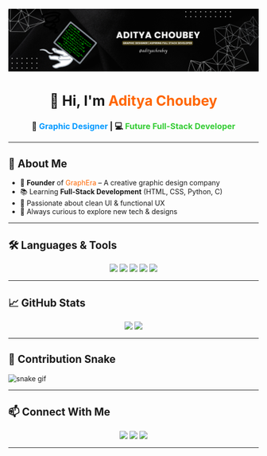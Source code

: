 <!-- Banner Section -->
<p align="center">
  <img src="https://github.com/Adityachoubey26/Adityachoubey26/blob/main/linkdin%20banner.png?raw=true" />
</p>

<!-- Intro -->
<h1 align="center">👋 Hi, I'm <span style="color:#ff6600">Aditya Choubey</span></h1>
<h3 align="center">🎨 <span style="color:#0099ff">Graphic Designer</span> | 💻 <span style="color:#33cc33">Future Full-Stack Developer</span></h3>

---

## 🧠 About Me
- 🚀 **Founder** of <span style="color:#ff6600">GraphEra</span> – A creative graphic design company  
- 📚 Learning **Full-Stack Development** (HTML, CSS, Python, C)  
- 🎯 Passionate about clean UI & functional UX  
- 🔗 Always curious to explore new tech & designs  

---

## 🛠️ Languages & Tools  
<p align="center">
  <img src="https://img.shields.io/badge/Python-3776AB?style=for-the-badge&logo=python&logoColor=white"/>
  <img src="https://img.shields.io/badge/C-00599C?style=for-the-badge&logo=c&logoColor=white"/>
  <img src="https://img.shields.io/badge/HTML5-e34c26?style=for-the-badge&logo=html5&logoColor=white"/>
  <img src="https://img.shields.io/badge/CSS3-1572B6?style=for-the-badge&logo=css3&logoColor=white"/>
  <img src="https://img.shields.io/badge/Canva-00C4CC?style=for-the-badge&logo=canva&logoColor=white"/>
</p>

---

## 📈 GitHub Stats
<p align="center">
  <img src="https://github-readme-stats.vercel.app/api?username=Adityachoubey26&show_icons=true&theme=radical" width="45%" />
  <img src="https://github-readme-stats.vercel.app/api/top-langs/?username=Adityachoubey26&layout=compact&theme=radical" width="45%" />
</p>

---

## 🐍 Contribution Snake
![snake gif](https://github.com/Adityachoubey26/Adityachoubey26/blob/output/github-contribution-grid-snake.svg)

---

## 📫 Connect With Me  
<p align="center">
  <a href="https://www.linkedin.com/in/aditya-c-366b90305"><img src="https://img.shields.io/badge/LinkedIn-blue?style=for-the-badge&logo=linkedin&logoColor=white"/></a>
  <a href="https://www.instagram.com/aditya_choubey26/?hl=en"><img src="https://img.shields.io/badge/Instagram-purple?style=for-the-badge&logo=instagram&logoColor=white"/></a>
  <a href="mailto:yourmail@example.com"><img src="https://img.shields.io/badge/Gmail-red?style=for-the-badge&logo=gmail&logoColor=white"/></a>
</p>

---
